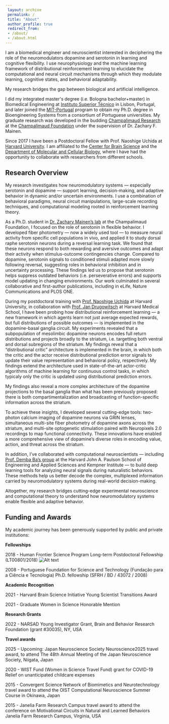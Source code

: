 ```yaml
---
 layout: archive
 permalink: /
 title: "About"
 author_profile: true
 redirect_from: 
 - /about/
 - /about.html
---
```

I am a biomedical engineer and neuroscientist interested in deciphering the role of the neuromodulators dopamine and serotonin in learning and cognitive flexibility. I use neurophysiology and the machine learning framework of distributional reinforcement learning to elucidate the computational and neural circuit mechanisms through which they modulate learning, cognitive states, and behavioral adaptability. 

My research bridges the gap between biological and artificial intelligence.


I did my integrated master's degree (i.e. Bologna bachelor+master) in Biomedical Engineering at [Instituto Superior Técnico](https://tecnico.ulisboa.pt/en/) in Lisbon, Portugal, and later joined the [MIT-Portugal](https://mitportugal.org/) program to obtain my Ph.D. degree in Bioengineering Systems from a consortium of Portuguese universities. My graduate research was developed in the budding [Champalimaud Research](https://fchampalimaud.org/champalimaud-research) at the [Champalimaud Foundation](https://fchampalimaud.org/) under the supervision of Dr. Zachary F. Mainen. 

Since 2017 I have been a Postdoctoral Fellow with Prof. Naoshige Uchida at [Harvard University](https://www.harvard.edu/). I am affiliated to the [Center for Brain Science](https://cbs.fas.harvard.edu/) and the [Department of Molecular and Cellular Biology](https://www.mcb.harvard.edu/), where I have had the opportunity to collaborate with researchers from different schools.


 

<h2>Research Overview </h2>

My research investigates how neuromodulatory systems — especially serotonin and dopamine — support learning, decision-making, and adaptive behavior in dynamic and/or uncertain environments. I use a combination of behavioral paradigms, neural circuit manipulations, large-scale recording techniques, and computational modeling rooted in reinforcement learning theory.

As a Ph.D. student in [Dr. Zachary Mainen’s lab](https://mainenlab.org/) at the Champalimaud Foundation, I focused on the role of serotonin in flexible behavior. I developed fiber photometry — now a widely used tool — to measure neural activity from specific cell populations <it>in vivo</it>, and applied it to study dorsal raphe serotonin neurons during a reversal learning task. We found that these neurons respond to both rewarding and aversive outcomes and adapt their activity when stimulus-outcome contingencies change. Compared to dopamine, serotonin signals to conditioned stimuli adapted more slowly following reversal, suggesting roles in behavioral inhibition and in uncertainty processing. These findings led us to propose that serotonin helps suppress outdated behaviors (i.e. perseverative errors) and supports model updating in changing environments. Our work culminated in several collaborative and first-author publications, including in <it>eLife</it>, <it>Nature Communications</it> and <it>PLOS ONE</it>.

During my postdoctoral training with [Prof. Naoshige Uchida](https://uchidalab.hsites.harvard.edu/) at Harvard University, in collaboration with [Prof. Jan Drugowitsch](https://www.drugowitschlab.org/) at Harvard Medical School, I have been probing how distributional reinforcement learning — a new framework in which agents learn not just average expected rewards, but full distributions of possible outcomes — is implemented in the dopamine-basal ganglia circuit. My experiments revealed that a subpopulation of mesolimbic dopamine neurons encodes full return distributions and projects broadly to the striatum, i.e. targetting both ventral and dorsal subregions of the striatum. My findings reveal that a “distributional critic” architecture is implemented in the brain, in which both the critic and the actor receive distributional prediction error signals to update their value representation and behavioral policy, respectively. My findings extend the architecture used in state-of-the-art actor-critic algorithms of machine learning for continuous control tasks, in which typicaly only the critic is updated using distributional prediction errors.

My findings also reveal a more complex architecture of the dopamine projections to the basal ganglia than what has been previously proposed: there is both compartimentalization and broadcasting of function-specific information across the striatum. 

To achieve these insights, I developed several cutting-edge tools: two-photon calcium imaging of dopamine neurons via GRIN lenses, simultaneous multi-site fiber photometry of dopamine axons across the striatum, and multi-site optogenetic stimulation paired with Neuropixels 2.0 recordings to map functional connectivity. These innovations have enabled a more comprehensive view of dopamine’s diverse roles in encoding value, action, and threat across the striatum.

In addition, I’ve collaborated with computational neuroscientists — including [Prof. Demba Ba’s group](https://crisp.seas.harvard.edu/people.html) at the Harvard John A. Paulson School of Engineering and Applied Sciences and Kempner Institute — to build deep learning tools for analyzing neural signals during naturalistic behaviors. These methods help us better decode the complex, multiplexed information carried by neuromodulatory systems during real-world decision-making.

Altogether, my research bridges cutting-edge experimental neuroscience and computational theory to understand how neuromodulatory systems enable flexible and adaptive behavior. 

<h2>Funding and Awards</h2>

My academic journey has been generously supported by public and private institutions:

<b> Fellowships </b>

2018 - Human Frontier Science Program Long-term Postdoctoral Fellowship (LT00801/2018) ![Alt text](./images/2022_FCT_Logo+_B_horizontal_preto.png)

2008 - Portuguese Foundation for Science and Technology (Fundação para a Ciência e Tecnologia) Ph.D. fellowship (SFRH / BD / 43072 / 2008)

<b> Academic Recognition </b>

2021 - Harvard Brain Science Initiative Young Scientist Transitions Award

2021 - Graduate Women in Science Honorable Mention

<b> Research Grants </b>

2022 - NARSAD Young Investigator Grant, Brain and Behavior Research Foundation (grant #30035), NY, USA

<b> Travel awards </b>

2025 – Upcoming: Japan Neuroscience Society Neuroscience2025 travel award, to attend The 48th Annual Meeting of the Japan Neuroscience Society, Niigata, Japan

2020 - WIST Fund (Women in Science Travel Fund) grant for COVID-19 Relief on unanticipated childcare expenses

2015 - Convergent Science Network of Biomimetics and Neurotechnology travel award to attend the OIST Computational Neuroscience Summer Course in Okinawa, Japan

2015 - Janelia Farm Research Campus travel award to attend the conference on Motivational Circuits in Natural and Learned Behaviors Janelia Farm Research Campus, Virginia, USA

